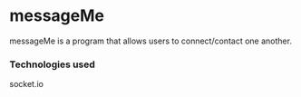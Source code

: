 # messageMe
messageMe is a program that allows users to connect/contact one another.

### Technologies used
socket.io

